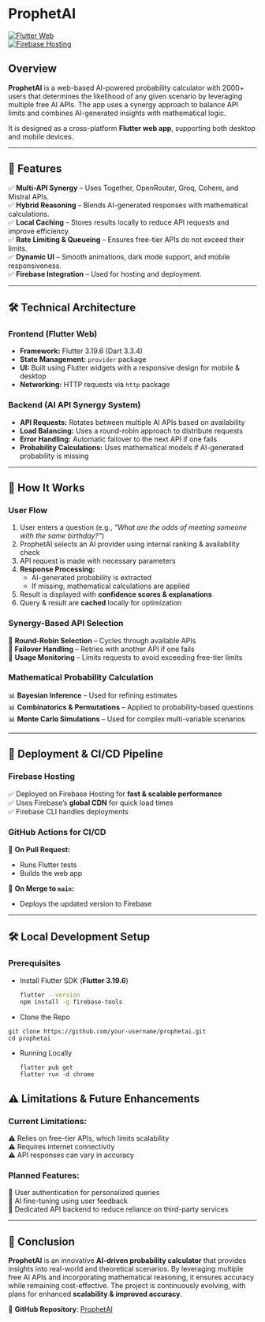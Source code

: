 # ProphetAI

[![Flutter Web](https://img.shields.io/badge/Flutter-Web-blue?logo=flutter)](https://flutter.dev)  
[![Firebase Hosting](https://img.shields.io/badge/Firebase-Hosting-orange?logo=firebase)](https://firebase.google.com)  

## Overview  

**ProphetAI** is a web-based AI-powered probability calculator with 2000+ users that determines the likelihood of any given scenario by leveraging multiple free AI APIs. The app uses a synergy approach to balance API limits and combines AI-generated insights with mathematical logic.  

It is designed as a cross-platform **Flutter web app**, supporting both desktop and mobile devices.  

---

## 🚀 Features  

✅ **Multi-API Synergy** – Uses Together, OpenRouter, Groq, Cohere, and Mistral APIs.  
✅ **Hybrid Reasoning** – Blends AI-generated responses with mathematical calculations.  
✅ **Local Caching** – Stores results locally to reduce API requests and improve efficiency.  
✅ **Rate Limiting & Queueing** – Ensures free-tier APIs do not exceed their limits.  
✅ **Dynamic UI** – Smooth animations, dark mode support, and mobile responsiveness.  
✅ **Firebase Integration** – Used for hosting and deployment.  

---

## 🛠️ Technical Architecture  

### **Frontend (Flutter Web)**  
- **Framework:** Flutter 3.19.6 (Dart 3.3.4)  
- **State Management:** `provider` package  
- **UI:** Built using Flutter widgets with a responsive design for mobile & desktop  
- **Networking:** HTTP requests via `http` package  

### **Backend (AI API Synergy System)**  
- **API Requests:** Rotates between multiple AI APIs based on availability  
- **Load Balancing:** Uses a round-robin approach to distribute requests  
- **Error Handling:** Automatic failover to the next API if one fails  
- **Probability Calculations:** Uses mathematical models if AI-generated probability is missing  

---

## 📌 How It Works  

### **User Flow**  
1. User enters a question (e.g., *"What are the odds of meeting someone with the same birthday?"*)  
2. ProphetAI selects an AI provider using internal ranking & availability check  
3. API request is made with necessary parameters  
4. **Response Processing:**  
   - AI-generated probability is extracted  
   - If missing, mathematical calculations are applied  
5. Result is displayed with **confidence scores & explanations**  
6. Query & result are **cached** locally for optimization  

### **Synergy-Based API Selection**  
🔄 **Round-Robin Selection** – Cycles through available APIs  
🔄 **Failover Handling** – Retries with another API if one fails  
🔄 **Usage Monitoring** – Limits requests to avoid exceeding free-tier limits  

### **Mathematical Probability Calculation**  
📊 **Bayesian Inference** – Used for refining estimates  
📊 **Combinatorics & Permutations** – Applied to probability-based questions  
📊 **Monte Carlo Simulations** – Used for complex multi-variable scenarios  

---

## 🚀 Deployment & CI/CD Pipeline  

### **Firebase Hosting**  
✅ Deployed on Firebase Hosting for **fast & scalable performance**  
✅ Uses Firebase’s **global CDN** for quick load times  
✅ Firebase CLI handles deployments  

### **GitHub Actions for CI/CD**  
🔹 **On Pull Request:**  
- Runs Flutter tests  
- Builds the web app  

🔹 **On Merge to `main`:**  
- Deploys the updated version to Firebase  

---

## 🛠️ Local Development Setup  

### **Prerequisites**  
- Install Flutter SDK (**Flutter 3.19.6**)  
  ```sh
  flutter --version
  npm install -g firebase-tools
  ```
- Clone the Repo
```
git clone https://github.com/your-username/prophetai.git
cd prophetai
```
- Running Locally
  ```
  flutter pub get
  flutter run -d chrome
  ```

## ⚠️ Limitations & Future Enhancements  

### **Current Limitations:**  
⚠️ Relies on free-tier APIs, which limits scalability  
⚠️ Requires internet connectivity  
⚠️ API responses can vary in accuracy  

### **Planned Features:**  
🚀 User authentication for personalized queries  
🚀 AI fine-tuning using user feedback  
🚀 Dedicated API backend to reduce reliance on third-party services  

---

## 🎯 Conclusion  

**ProphetAI** is an innovative **AI-driven probability calculator** that provides insights into real-world and theoretical scenarios. By leveraging multiple free AI APIs and incorporating mathematical reasoning, it ensures accuracy while remaining cost-effective. The project is continuously evolving, with plans for enhanced **scalability & improved accuracy**.  

🔗 **GitHub Repository**: [ProphetAI](https://github.com/DevPatel3547/ProphetAI-)

